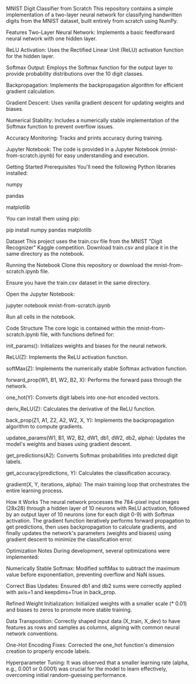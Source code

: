 MNIST Digit Classifier from Scratch
This repository contains a simple implementation of a two-layer neural network for classifying handwritten digits from the MNIST dataset, built entirely from scratch using NumPy.

Features
Two-Layer Neural Network: Implements a basic feedforward neural network with one hidden layer.

ReLU Activation: Uses the Rectified Linear Unit (ReLU) activation function for the hidden layer.

Softmax Output: Employs the Softmax function for the output layer to provide probability distributions over the 10 digit classes.

Backpropagation: Implements the backpropagation algorithm for efficient gradient calculation.

Gradient Descent: Uses vanilla gradient descent for updating weights and biases.

Numerical Stability: Includes a numerically stable implementation of the Softmax function to prevent overflow issues.

Accuracy Monitoring: Tracks and prints accuracy during training.

Jupyter Notebook: The code is provided in a Jupyter Notebook (mnist-from-scratch.ipynb) for easy understanding and execution.

Getting Started
Prerequisites
You'll need the following Python libraries installed:

numpy

pandas

matplotlib

You can install them using pip:

pip install numpy pandas matplotlib

Dataset
This project uses the train.csv file from the MNIST "Digit Recognizer" Kaggle competition.
Download train.csv and place it in the same directory as the notebook.

Running the Notebook
Clone this repository or download the mnist-from-scratch.ipynb file.

Ensure you have the train.csv dataset in the same directory.

Open the Jupyter Notebook:

jupyter notebook mnist-from-scratch.ipynb

Run all cells in the notebook.

Code Structure
The core logic is contained within the mnist-from-scratch.ipynb file, with functions defined for:

init_params(): Initializes weights and biases for the neural network.

ReLU(Z): Implements the ReLU activation function.

softMax(Z): Implements the numerically stable Softmax activation function.

forward_prop(W1, B1, W2, B2, X): Performs the forward pass through the network.

one_hot(Y): Converts digit labels into one-hot encoded vectors.

deriv_ReLU(Z): Calculates the derivative of the ReLU function.

back_prop(Z1, A1, Z2, A2, W2, X, Y): Implements the backpropagation algorithm to compute gradients.

updatee_params(W1, B1, W2, B2, dW1, db1, dW2, db2, alpha): Updates the model's weights and biases using gradient descent.

get_predictions(A2): Converts Softmax probabilities into predicted digit labels.

get_accuracy(predictions, Y): Calculates the classification accuracy.

gradient(X, Y, iterations, alpha): The main training loop that orchestrates the entire learning process.

How it Works
The neural network processes the 784-pixel input images (28x28) through a hidden layer of 10 neurons with ReLU activation, followed by an output layer of 10 neurons (one for each digit 0-9) with Softmax activation. The gradient function iteratively performs forward propagation to get predictions, then uses backpropagation to calculate gradients, and finally updates the network's parameters (weights and biases) using gradient descent to minimize the classification error.

Optimization Notes
During development, several optimizations were implemented:

Numerically Stable Softmax: Modified softMax to subtract the maximum value before exponentiation, preventing overflow and NaN issues.

Correct Bias Updates: Ensured db1 and db2 sums were correctly applied with axis=1 and keepdims=True in back_prop.

Refined Weight Initialization: Initialized weights with a smaller scale (* 0.01) and biases to zeros to promote more stable training.

Data Transposition: Correctly shaped input data (X_train, X_dev) to have features as rows and samples as columns, aligning with common neural network conventions.

One-Hot Encoding Fixes: Corrected the one_hot function's dimension creation to properly encode labels.

Hyperparameter Tuning: It was observed that a smaller learning rate (alpha, e.g., 0.001 or 0.0001) was crucial for the model to learn effectively, overcoming initial random-guessing performance.
